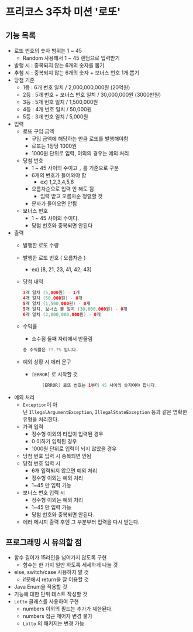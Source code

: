 # 프리코스 3주차 미션 '로또'
## 기능 목록

- 로또 번호의 숫자 범위는 1 ~ 45
    - Random 사용해서 1 ~ 45 랜덤으로 입력받기
- 발행 시 : 중복되지 않는 6개의 숫자를 뽑기 
- 추첨 시 : 중복되지 않는 6개의 숫자 + 보너스 번호 1개 뽑기
- 당첨 기준
    - 1등 : 6개 번호 일치 / 2,000,000,000원 (20억원)
    - 2등 : 5개 번호 + 보너스 번호 일치 / 30,000,000원 (3000만원)
    - 3등 : 5개 번호 일치 / 1,500,000원
    - 4등 : 4개 번호 일치 / 50,000원
    - 5등 : 3개 번호 일치 / 5,000원
- 입력
    - 로또 구입 금액
        - 구입 금액에 해당하는 만큼 로또를 발행해야함
        - 로또는 1장당 1000원
        - 1000원 단위로 입력, 이외의 경우는 예외 처리
    - 당첨 번호
        - 1 ~ 45 사이의 수이고 `,` 를 기준으로 구분
        - 6개의 번호가 들어와야 함
            - ex) 1,2,3,4,5,6
        - 오름차순으로 입력 안 해도 됨
            - 입력 받고 오름차순 정렬할 것
        - 문자가 들어오면 안됨
    - 보너스 번호
        - 1 ~ 45 사이의 수이다.
        - 당첨 번호와 중복되면 안된다
- 출력
    - 발행한 로또 수량
    - 발행한 로또 번호 ( 오름차순 )
        - ex) [8, 21, 23, 41, 42, 43]
    - 당첨 내역

        ```java
        3개 일치 (5,000원) - 1개
        4개 일치 (50,000원) - 0개
        5개 일치 (1,500,000원) - 0개
        5개 일치, 보너스 볼 일치 (30,000,000원) - 0개
        6개 일치 (2,000,000,000원) - 0개
        ```

    - 수익률
        - 소수점 둘째 자리에서 반올림

        ```java
        총 수익률은 ??.?% 입니다.
        ```

    - 예외 상황 시 에러 문구
        - `[ERROR]` 로 시작할 것

            ```java
            	[ERROR] 로또 번호는 1부터 45 사이의 숫자여야 합니다.
            ```
- 예외 처리
    - `Exception`이 아닌 `IllegalArgumentException`, `IllegalStateException` 등과 같은 명확한 유형을 처리한다.
    - 가격 입력
        - 정수형 이외의 타입이 입력된 경우
        - 0 이하가 입력된 경우
        - 1000원 단위로 입력이 되지 않았을 경우
    - 당첨 번호 입력 시 중복되면 안됨
    - 당첨 번호 입력 시
        - 6개 입력되지 않으면 예외 처리
        - 정수형 이외는 예외 처리
        - 1~45 만 입력 가능
    - 보너스 번호 입력 시
        - 정수형 이외는 예외 처리
        - 1~45 만 입력 가능
        - 당첨 번호와 중복되면 안된다.
    - 에러 메시지 출력 후엔 그 부분부터 입력을 다시 받는다.

## 프로그래밍 시 유의할 점

- 함수 길이가 15라인을 넘어가지 않도록 구현
    - 함수는 한 가지 일만 하도록 세세하게 나눌 것
- else, switch/case 사용하지 말 것
    - if문에서 return을 잘 이용할 것
- Java Enum을 적용할 것
- 기능에 대한 단위 테스트 작성할 것
- `Lotto` 클래스를 사용하여 구현
    - numbers 이외의 필드는 추가가 제한된다.
    - numbers 접근 제어자 변경 불가
    - `Lotto` 의 패키지는 변경 가능